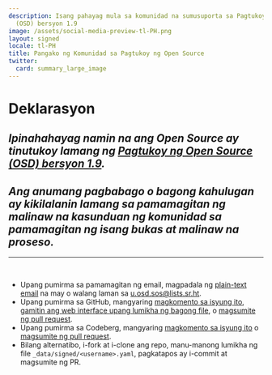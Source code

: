 ```yaml
---
description: Isang pahayag mula sa komunidad na sumusuporta sa Pagtukoy ng Open Source
  (OSD) bersyon 1.9
image: /assets/social-media-preview-tl-PH.png
layout: signed
locale: tl-PH
title: Pangako ng Komunidad sa Pagtukoy ng Open Source
twitter:
  card: summary_large_image
---
```

# **Deklarasyon**

## *Ipinahahayag namin na ang Open Source ay tinutukoy lamang ng [Pagtukoy ng Open Source (OSD) bersyon 1.9](https://opensourcedefinition.org/).*

## *Ang anumang pagbabago o bagong kahulugan ay kikilalanin lamang sa pamamagitan ng malinaw na kasunduan ng komunidad sa pamamagitan ng isang bukas at malinaw na proseso.*

---
<br>

- Upang pumirma sa pamamagitan ng email, magpadala ng [plain-text email](https://useplaintext.email/) na may o walang laman sa [u.osd.sos@lists.sr.ht](mailto:u.osd.sos@lists.sr.ht).
- Upang pumirma sa GitHub, mangyaring [magkomento sa isyung ito](https://github.com/OpenSourceDefinition/sos/issues/1), [gamitin ang web interface upang lumikha ng bagong file](https://github.com/OpenSourceDefinition/sos/new/main/_data/signed), o [magsumite ng pull request](https://github.com/OpenSourceDefinition/sos/pulls).
- Upang pumirma sa Codeberg, mangyaring [magkomento sa isyung ito](https://codeberg.org/osd/sos/issues/1) o [magsumite ng pull request](https://codeberg.org/osd/sos/pulls).
- Bilang alternatibo, i-fork at i-clone ang repo, manu-manong lumikha ng file `_data/signed/<username>.yaml`, pagkatapos ay i-commit at magsumite ng PR.